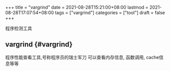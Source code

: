 +++
title = "vargrind"
date = 2021-08-28T15:21:00+08:00
lastmod = 2021-08-28T17:07:54+08:00
tags = ["vargrind"]
categories = ["tool"]
draft = false
+++

程序检测工具

<!--more-->


## vargrind {#vargrind}

程序性能查看工具,号称程序员的瑞士军刀
可以查看内存信息, 函数调用, cache信息等等